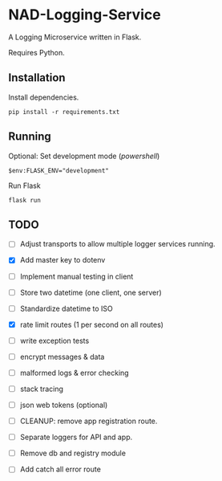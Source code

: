 # NAD-Logging-Service

A Logging Microservice written in Flask.

Requires Python.

## Installation

Install dependencies.

```
pip install -r requirements.txt
```

## Running

Optional: Set development mode (_powershell_)

```
$env:FLASK_ENV="development"
```

Run Flask

```
flask run
```

## TODO

- [ ] Adjust transports to allow multiple logger services running.
- [x] Add master key to dotenv
- [ ] Implement manual testing in client
- [ ] Store two datetime (one client, one server)
- [ ] Standardize datetime to ISO
- [x] rate limit routes (1 per second on all routes)
- [ ] write exception tests
- [ ] encrypt messages & data
- [ ] malformed logs & error checking
- [ ] stack tracing
- [ ] json web tokens (optional)

- [ ] CLEANUP: remove app registration route.
- [ ] Separate loggers for API and app.
- [ ] Remove db and registry module
- [ ] Add catch all error route
